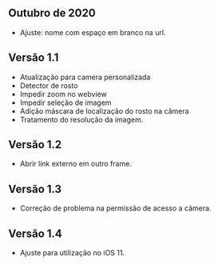 ## Outubro de 2020
* Ajuste: nome com espaço em branco na url.

## Versão 1.1
* Atualização para camera personalizada
* Detector de rosto
* Impedir zoom no webview
* Impedir seleção de imagem
* Adição máscara de localização do rosto na câmera
* Tratamento do resolução da imagem.

## Versão 1.2
* Abrir link externo em outro frame.

## Versão 1.3
* Correção de problema na permissão de acesso a câmera.

## Versão 1.4
* Ajuste para utilização no iOS 11.
